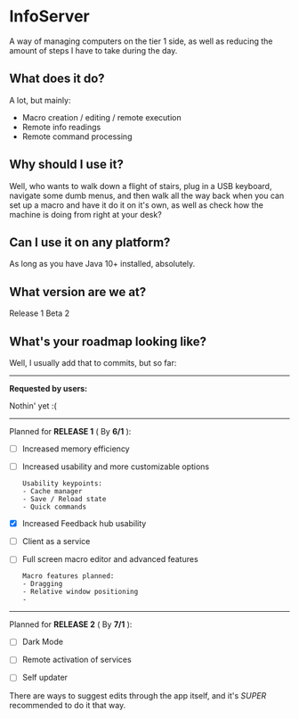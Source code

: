 # InfoServer
A way of managing computers on the tier 1 side, as well as reducing the amount of
steps I have to take during the day.

## What does it do?
A lot, but mainly:
* Macro creation / editing / remote execution
* Remote info readings
* Remote command processing

## Why should I use it?
Well, who wants to walk down a flight of stairs, plug in a USB keyboard,
navigate some dumb menus, and then walk all the way back when you can set
up a macro and have it do it on it's own, as well as check how the machine is
doing from right at your desk?

## Can I use it on any platform?
As long as you have Java 10+ installed, absolutely.

## What version are we at?
Release 1 Beta 2

## What's your roadmap looking like?
Well, I usually add that to commits, but so far:

------------------------------------------------------------

**Requested by users:**

Nothin' yet :(

-------------------------------------------------------------

Planned for **RELEASE 1** ( By **6/1** ):

- [ ] Increased memory efficiency

- [ ] Increased usability and more customizable options

      Usability keypoints:
      - Cache manager
      - Save / Reload state
      - Quick commands

- [x] Increased Feedback hub usability

- [ ] Client as a service

- [ ] Full screen macro editor and advanced features
     
      Macro features planned:
      - Dragging
      - Relative window positioning
      - 
      

-------------------------------------------------------------

Planned for **RELEASE 2** ( By **7/1** ):

- [ ] Dark Mode

- [ ] Remote activation of services

- [ ] Self updater


There are ways to suggest edits through the app itself, and it's *SUPER*
recommended to do it that way.
